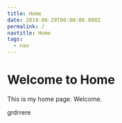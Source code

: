 ```yaml
---
title: Home
date: 2019-06-29T00:00:00.000Z
permalink: /
navtitle: Home
tags:
  - nav
---
```

# Welcome to Home

This is my home page. Welcome.

grdrrere
